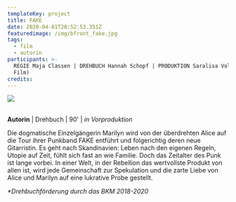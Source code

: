 ```yaml
---
templateKey: project
title: FAKE
date: 2020-04-01T20:52:53.351Z
featuredimage: /img/bfront_fake.jpg
tags:
  - film
  - autorin
participants: >-
  REGIE Maja Classen | DREHBUCH Hannah Schopf | PRODUKTION Saralisa Volm (Poison
  Film)
credits:
---
```

![](/img/bildschirmfoto-2020-01-06-um-20.51.46.png)

\
**Autorin** | Drehbuch | 90' | _in Vorproduktion_

Die dogmatische Einzelgängerin Marilyn wird von der überdrehten Alice auf die Tour ihrer Punkband FAKE entführt und folgerichtig deren neue Gitarristin. Es geht nach Skandinavien: Leben nach den eigenen Regeln, Utopie auf Zeit, fühlt sich fast an wie Familie. Doch das Zeitalter des Punk ist lange vorbei. In einer Welt, in der Rebellion das wertvollste Produkt von allen ist, wird jede Gemeinschaft zur Spekulation und die zarte Liebe von Alice und Marilyn auf eine lukrative Probe gestellt.

_\*Drehbuchförderung durch das BKM 2018-2020_
